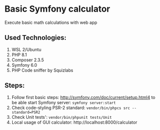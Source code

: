 # Basic Symfony calculator
Execute basic math calculations with web app
## Used Technologies:
1. WSL 2/Ubuntu
2. PHP 8.1
3. Composer 2.3.5
4. Symfony 6.0
5. PHP Code sniffer by Squizlabs
## Steps:
1. Follow first basic steps: http://symfony.com/doc/current/setup.html4 to be able start Symfony server: `symfony server:start`
2. Check code-styling PSR-2 standard: `vendor/bin/phpcs src --standard=PSR2`
3. Check Unit tests': `vendor/bin/phpunit tests/Unit`
4. Local usage of GUI calculator: http://localhost:8000/calculator